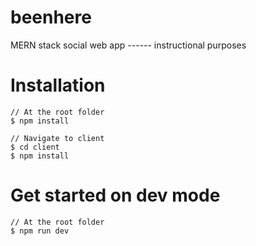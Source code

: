 # beenhere
MERN stack social web app ------ instructional purposes

# Installation


```
// At the root folder
$ npm install

// Navigate to client
$ cd client
$ npm install
```

# Get started on dev mode

```
// At the root folder
$ npm run dev
```
